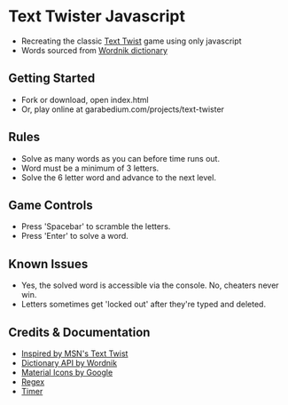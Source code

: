# Text Twister Javascript
- Recreating the classic [Text Twist](http://zone.msn.com/en/texttwist/) game using only javascript
- Words sourced from [Wordnik dictionary](http://developer.wordnik.com/docs.html)

## Getting Started
- Fork or download, open index.html
- Or, play online at garabedium.com/projects/text-twister

## Rules
- Solve as many words as you can before time runs out.
- Word must be a minimum of 3 letters.
- Solve the 6 letter word and advance to the next level.

## Game Controls
- Press 'Spacebar' to scramble the letters.
- Press 'Enter' to solve a word.

## Known Issues
- Yes, the solved word is accessible via the console. No, cheaters never win.
- Letters sometimes get 'locked out' after they're typed and deleted.

## Credits & Documentation
- [Inspired by MSN's Text Twist](http://zone.msn.com/en/texttwist/)
- [Dictionary API by Wordnik](http://developer.wordnik.com/docs.html)
- [Material Icons by Google](https://design.google.com/icons/)
- [Regex](http://stackoverflow.com/questions/23476532/check-if-string-contains-only-letters-in-javascript)
- [Timer](http://stackoverflow.com/questions/20618355/the-simplest-possible-javascript-countdown-timer)
